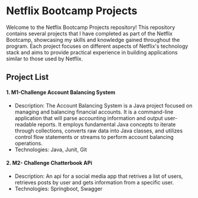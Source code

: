 
# Netflix Bootcamp Projects

Welcome to the Netflix Bootcamp Projects repository! This repository contains several projects that I have completed as part of the Netflix Bootcamp, showcasing my skills and knowledge gained throughout the program. Each project focuses on different aspects of Netflix's technology stack and aims to provide practical experience in building applications similar to those used by Netflix.

## Project List

#### 1. M1-Challenge Account Balancing System
- Description: The Account Balancing System is a Java project focused on managing and balancing financial accounts. It is a command-line application that will parse accounting information and output user-readable reports. It employs fundamental Java concepts to iterate through collections, converts raw data into Java classes, and utilizes control flow statements or streams to perform account balancing operations.
- Technologies: Java, Junit, Git

#### 2. M2- Challenge Chatterbook APi
- Description: An api for a social media app that retrives a list of users, retrieves posts by user and gets information from a specific user.
- Technologies: Springboot, Swagger 
